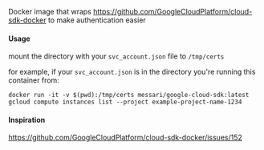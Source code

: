 Docker image that wraps https://github.com/GoogleCloudPlatform/cloud-sdk-docker to make authentication easier

#### Usage

mount the directory with your `svc_account.json` file to `/tmp/certs`

for example, if your `svc_account.json` is in the directory you're running this container from:

```
docker run -it -v $(pwd):/tmp/certs messari/google-cloud-sdk:latest gcloud compute instances list --project example-project-name-1234
```

#### Inspiration

https://github.com/GoogleCloudPlatform/cloud-sdk-docker/issues/152
